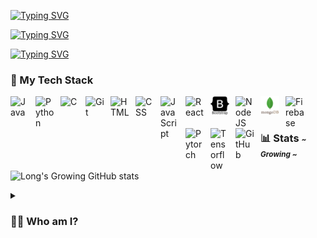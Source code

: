 <a href="https://git.io/typing-svg"><img src="https://readme-typing-svg.demolab.com?font=Fira+Code&size=79&duration=1&pause=730&color=FFFFFF&center=false&vCenter=false&multiline=true&width=2605&height=100&lines=+++++++++++++++++++++%3C%F0%9F%92%BB%3E" alt="Typing SVG" /></a>

<a href="https://git.io/typing-svg"><img src="https://readme-typing-svg.demolab.com?font=Fira+Code&size=40&duration=2000&pause=730&color=07F700FF&center=true&vCenter=true&multiline=true&width=2605&height=475&lines=Hey+there+%F0%9F%91%90;Here's+a+cup+of+tea+%F0%9F%8D%B5;My+name+is+Long+Nguyen%2C+an+undergrad+%40+Brandeis26+%F0%9F%8E%92;I+love+learning+and+applying+myself+to+solve+problems+and+create+%F0%9F%94%A9;Ultimately%2C+I+hope+to+contribute+towards+a+meaningful+positive+betterment+of+society+%F0%9F%8C%B3;I%E2%80%99m+currently+interested+in+ML%2C+Pytorch%2C+DataStructures+%2B+Algorithms+%26%26+Backend+Development+%F0%9F%93%9A;But+that's+it+from+me.+Don't+hesitate+to+reach+out+%F0%9F%98%B0;I+hope+you+enjoy+your+stay+%F0%9F%92%9B+" alt="Typing SVG" /></a>

<a href="https://git.io/typing-svg"><img src="https://readme-typing-svg.demolab.com?font=Fira+Code&size=79&duration=1&pause=730&color=FFFFFF&center=false&vCenter=false&multiline=true&width=2605&height=100&lines=+++++++++++++++++++++%3C/%F0%9F%92%BB%3E" alt="Typing SVG" /></a>

### 🧰 My Tech Stack

<img align="left" alt="Java" width="30px" style="padding-right:10px;" src="https://cdn.jsdelivr.net/gh/devicons/devicon/icons/java/java-original.svg"/>
<img align="left" alt="Python" width="30px" style="padding-right:10px;" src="https://cdn.jsdelivr.net/gh/devicons/devicon/icons/python/python-plain.svg" />
<img align="left" alt="C" width="30px" style="padding-right:10px;" src="https://cdn.jsdelivr.net/gh/devicons/devicon/icons/c/c-line.svg" />

<img align="left" alt="Git" width="30px" style="padding-right:10px;" src="https://cdn.jsdelivr.net/gh/devicons/devicon/icons/git/git-original.svg" />
<img align="left" alt="HTML" width="30px" style="padding-right:10px;" src="https://cdn.jsdelivr.net/gh/devicons/devicon/icons/html5/html5-plain.svg" />
<img align="left" alt="CSS" width="30px" style="padding-right:10px;" src="https://cdn.jsdelivr.net/gh/devicons/devicon/icons/css3/css3-plain.svg" />
<img align="left" alt="JavaScript" width="30px" style="padding-right:10px;" src="https://cdn.jsdelivr.net/gh/devicons/devicon/icons/javascript/javascript-plain.svg" />
<img align="left" alt="React" width="30px" style="padding-right:10px;" src="https://cdn.jsdelivr.net/gh/devicons/devicon/icons/react/react-original.svg" />
<img align="left" alt="Bootstrap" width="30px" style="padding-right:10px;" src="https://raw.githubusercontent.com/devicons/devicon/master/icons/bootstrap/bootstrap-plain-wordmark.svg" />
<img align="left" alt="NodeJS" width="30px" style="padding-right:10px;" src="https://cdn.jsdelivr.net/gh/devicons/devicon/icons/nodejs/nodejs-original.svg" />
<img align="left" alt="MongoDB" width="30px" style="padding-right:10px;" src="https://raw.githubusercontent.com/devicons/devicon/master/icons/mongodb/mongodb-original-wordmark.svg" />
<img align="left" alt="Firebase" width="30px" style="padding-right:10px;" src="https://www.vectorlogo.zone/logos/firebase/firebase-icon.svg" />

<img align="left" alt="Pytorch" width="30px" style="padding-right:10px;" src="https://www.vectorlogo.zone/logos/pytorch/pytorch-icon.svg" />
<img align="left" alt="Tensorflow" width="30px" style="padding-right:10px;" src="https://www.vectorlogo.zone/logos/tensorflow/tensorflow-icon.svg" />
<img align="left" alt="GitHub" width="30px" style="padding-right:10px;" src="https://cdn.jsdelivr.net/gh/devicons/devicon/icons/github/github-original.svg" />
<br />

#
### <h3 style="display: inline;">📊 Stats </h3><h4 style="display: inline; font-size: smaller;"><i>~ Growing ~</i></h4>

![Long's Growing GitHub stats](https://github-readme-stats.vercel.app/api?username=nguyenv119&show_icons=true&theme=gruvbox)
<!-- <img align="right" alt="Coding" width="400" src="https://thumbs.gfycat.com/LimpingDarlingFinnishspitz-max-1mb.gif"> -->

<details>
 <summary><h3> 👨‍💻 Who am I?</h3></summary>
 
Once upon a time, in the hot summer 2022, inside a cold, cold lab. Drip...  Drip...  Drip... Dripping alongside the solution I concocted was the patience I had for biochemistry. No more! I abandoned what I thought would be my lifelong pursuit. Planless, and with just a month left before college move-in, I quickly grabbed a hot, trendy major without much care. Filled with what I thought was hours of screen-staring and colored text, I began this journey in Computer Science slightly dreaded.
 
So I coded, and coded, picking up basic algorithms and how to think programatically that month before school. On a whim, I passed the placement test and skipped some prerequisites, throwing myself into the deep end. Here, I saw two sides of the CS coin; for one, there were a few exceptional bright students speeding ahead and making it all look so effortless. The other vast majority, on the other hand, struggled — and they struggled hard. Many stopped trying, and  quit; whether by doing so metaphorically, coming to class not learn but simply stare at the projector, crying, or <i>actually</i> do so by dropping out.
 
I know at some point in our life, you and I can relate to these students. Broken, school, finances, whatever it is, it has tried to bring us down to our knees, and force us to <i>stay</i> down. But, we musn't. Learning the algorithms, data structures, and all the complexities of computer science, or whatever we do — it isn't easy. So then is there no point? No, that is <i>exactly</i> the point. It <i>isn't</i> easy.
 
Who am I? I'm not naturally smart, quick-witted and intuitive. But, who or what I am is someone relentless in his determination to adapt to and conquer whatever problem seperates himself with success. I want to prove, and inspire to people that, yes, talent and intelligence can take you far, but hard work will bring you anywhere.
